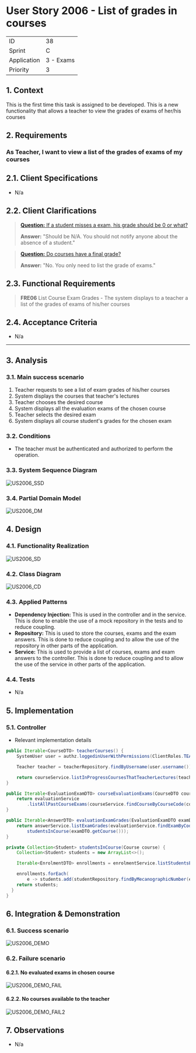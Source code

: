 # User Story 2006 - List of grades in courses

|             |           |
| ----------- | --------- |
| ID          | 38        |
| Sprint      | C         |
| Application | 3 - Exams |
| Priority    | 3         |

## 1. Context

This is the first time this task is assigned to be developed. This is a new functionality that allows a teacher to view the grades of exams of her/his courses

## 2. Requirements

### As Teacher, I want to view a list of the grades of exams of my courses

## 2.1. Client Specifications

- N/a

## 2.2. Client Clarifications

> [**Question:** If a student misses a exam, his grade should be 0 or what?](https://moodle.isep.ipp.pt/mod/forum/discuss.php?d=22187)
>
> **Answer:** "Should be N/A. You should not notify anyone about the absence of a student."

> [**Question:** Do courses have a final grade?](https://moodle.isep.ipp.pt/mod/forum/discuss.php?d=22278)
>
> **Answer:** "No. You only need to list the grade of exams."

## 2.3. Functional Requirements

> **FRE06** List Course Exam Grades - The system displays to a teacher a list of the grades of exams of his/her courses

## 2.4. Acceptance Criteria

- N/a

---

## 3. Analysis

### 3.1. Main success scenario

1. Teacher requests to see a list of exam grades of his/her courses
2. System displays the courses that teacher's lectures
3. Teacher chooses the desired course
4. System displays all the evaluation exams of the chosen course
5. Teacher selects the desired exam
6. System displays all course student's grades for the chosen exam

### 3.2. Conditions

- The teacher must be authenticated and authorized to perform the operation.

### 3.3. System Sequence Diagram

![US2006_SSD](out/US2006_SSD.svg)

### 3.4. Partial Domain Model

![US2006_DM](out/US2006_DM.svg)

## 4. Design

### 4.1. Functionality Realization

![US2006_SD](out/US2006_SD.svg)

### 4.2. Class Diagram

![US2006_CD](out/US2006_CD.svg)

### 4.3. Applied Patterns

- **Dependency Injection:** This is used in the controller and in the service. This is done to enable the use of a mock repository in the tests and to reduce coupling.
- **Repository:** This is used to store the courses, exams and the exam answers. This is done to reduce coupling and to allow the use of the repository in other parts of the application.
- **Service:** This is used to provide a list of courses, exams and exam answers to the controller. This is done to reduce coupling and to allow the use of the service in other parts of the application.

### 4.4. Tests

- N/a

## 5. Implementation

### 5.1. Controller

- Relevant implementation details

```java
public Iterable<CourseDTO> teacherCourses() {
    SystemUser user = authz.loggedinUserWithPermissions(ClientRoles.TEACHER).orElseThrow();

    Teacher teacher = teacherRepository.findByUsername(user.username()).orElseThrow();

    return courseService.listInProgressCoursesThatTeacherLectures(teacher);
}

public Iterable<EvaluationExamDTO> courseEvaluationExams(CourseDTO course) {
    return evaluationService
        .listAllPastCourseExams(courseService.findCourseByCourseCode(course.getCode()).orElseThrow());
}

public Iterable<AnswerDTO> evaluationExamGrades(EvaluationExamDTO examDTO) {
    return answerService.listExamGrades(evaluationService.findExamByCode(examDTO.getIdentifier()).orElseThrow(),
        studentsInCourse(examDTO.getCourse()));
}

private Collection<Student> studentsInCourse(Course course) {
    Collection<Student> students = new ArrayList<>();

    Iterable<EnrolmentDTO> enrollments = enrolmentService.listStudentsEnrolled(course.code());

    enrollments.forEach(
        e -> students.add(studentRepository.findByMecanographicNumber(e.getStudentNumber()).orElseThrow()));
    return students;
  }
}
```

## 6. Integration & Demonstration

### 6.1. Success scenario

![US2006_DEMO](US2006_DEMO.png)

### 6.2. Failure scenario

#### 6.2.1. No evaluated exams in chosen course

![US2006_DEMO_FAIL](US2006_DEMO_FAIL.png)

#### 6.2.2. No courses available to the teacher

![US2006_DEMO_FAIL2](US2006_DEMO_FAIL2.png)

## 7. Observations

- N/a
